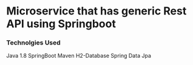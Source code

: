 # Microservice that has generic Rest API using Springboot


### Technolgies Used

Java 1.8
SpringBoot
Maven
H2-Database
Spring Data Jpa
